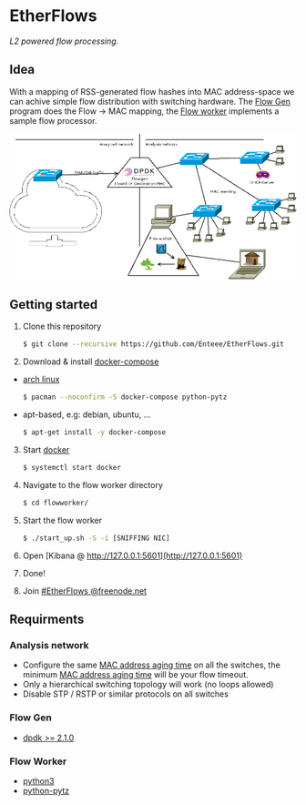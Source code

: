 # EtherFlows
_L2 powered flow processing._

## Idea
With a mapping of RSS-generated flow hashes into MAC address-space we can achive simple flow distribution with switching hardware. The [Flow Gen][flowgen] program does the Flow -> MAC mapping, the [Flow worker][flowworker] implements a sample flow processor.

![Set up](https://raw.githubusercontent.com/Enteee/EtherFlows/develop/doc/setup.png)

## Getting started
1. Clone this repository

    ```sh
    $ git clone --recursive https://github.com/Enteee/EtherFlows.git
    ```

2. Download & install [docker-compose][docker-compose]
  * [arch linux](https://www.archlinux.org/)

    ```sh
    $ pacman --noconfirm -S docker-compose python-pytz
    ```

  * apt-based, e.g: debian, ubuntu, ...

    ```sh
    $ apt-get install -y docker-compose
    ```

3. Start [docker][docker]

    ```sh
    $ systemctl start docker
    ```
    
3. Navigate to the flow worker directory

    ```sh
    $ cd flowworker/
    ```
4. Start the flow worker

    ```sh
    $ ./start_up.sh -S -i [SNIFFING NIC]
    ```

5. Open [Kibana @ http://127.0.0.1:5601](http://127.0.0.1:5601)
6. Done!
7. Join [#EtherFlows @freenode.net][irc]

## Requirments
### Analysis network
* Configure the same [MAC address aging time][mac aging] on all the switches, the minimum [MAC address aging time][mac aging] will be your flow timeout.
* Only a hierarchical switching topology will work (no loops allowed)
* Disable STP / RSTP or similar protocols on all switches

### Flow Gen
* [dpdk >= 2.1.0][dpdk]

### Flow Worker
* [python3][python3]
 * [python-pytz][python-pytz]

[flowgen]:flowgen/flowgen.c
[flowworker]:flowworker/flowworker.py

[dpdk]:http://dpdk.org/
[python3]:https://www.python.org
[python-pytz]:http://pytz.sourceforge.net/
[docker-compose]:https://docs.docker.com/compose/
[docker]:https://www.docker.com/
[irc]:http://webchat.freenode.net/?nick=newEtherFlowsUser&channels=EtherFlows
[mac aging]:https://www.juniper.net/documentation/en_US/junos13.2/topics/concept/bridging-mac-aging.html
